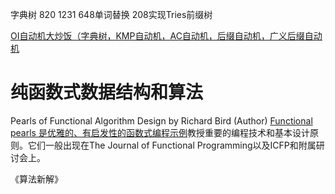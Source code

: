 字典树 820 1231 
648单词替换
208实现Tries前缀树

[OI自动机大炒饭（字典树，KMP自动机，AC自动机，后缀自动机，广义后缀自动机](https://www.bilibili.com/video/BV1uV4y1W7cB/?share_source=copy_web)

# 纯函数式数据结构和算法
Pearls of Functional Algorithm Design by Richard Bird (Author)
[Functional pearls 是优雅的、有启发性的函数式编程示例](https://wiki.haskell.org/Research_papers/Functional_pearls)教授重要的编程技术和基本设计原则。它们一般出现在The Journal of Functional Programming以及ICFP和附属研讨会上。

《算法新解》

